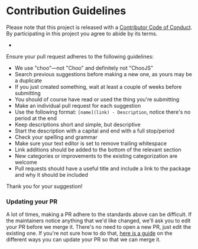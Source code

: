 # Contribution Guidelines

Please note that this project is released with a [Contributor Code of Conduct](code-of-conduct.md). By participating in this project you agree to abide by its terms.

-

Ensure your pull request adheres to the following guidelines:

- We use "choo"—not "Choo" and definitely not "ChooJS"
- Search previous suggestions before making a new one, as yours may be a duplicate
- If you just created something, wait at least a couple of weeks before submitting
- You should of course have read or used the thing you're submitting
- Make an individual pull request for each suggestion
- Use the following format: `[name](link) - Description`, notice there's no period at the end
- Keep descriptions short and simple, but descriptive
- Start the description with a capital and end with a full stop/period
- Check your spelling and grammar
- Make sure your text editor is set to remove trailing whitespace
- Link additions should be added to the bottom of the relevant section
- New categories or improvements to the existing categorization are welcome
- Pull requests should have a useful title and include a link to the package and why it should be included

Thank you for your suggestion!

### Updating your PR

A lot of times, making a PR adhere to the standards above can be difficult. If the maintainers notice anything that we'd like changed, we'll ask you to edit your PR before we merge it. There's no need to open a new PR, just edit the existing one. If you're not sure how to do that, [here is a guide](https://github.com/RichardLitt/docs/blob/master/amending-a-commit-guide.md) on the different ways you can update your PR so that we can merge it.
